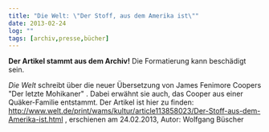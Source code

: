 ```yaml
---
title: "Die Welt: \"Der Stoff, aus dem Amerika ist\""
date: 2013-02-24
log: ""
tags: [archiv,presse,bücher]
---
```

**Der Artikel stammt aus dem Archiv!** Die Formatierung kann beschädigt sein.

<i>Die Welt</i> schreibt über die neuer Übersetzung von James Fenimore Coopers "Der letzte Mohikaner" . Dabei erwähnt sie auch, das Cooper aus einer Quäker-Familie entstammt. Der Artikel ist hier zu finden: http://www.welt.de/print/wams/kultur/article113858023/Der-Stoff-aus-dem-Amerika-ist.html , erschienen am 24.02.2013, Autor: Wolfgang Büscher

